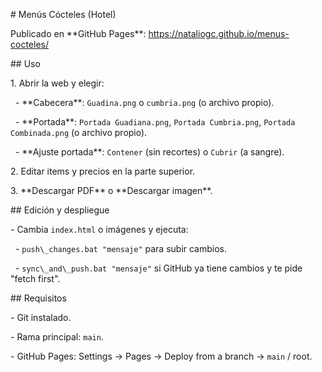 \# Menús Cócteles (Hotel)

Publicado en \*\*GitHub Pages\*\*: https://nataliogc.github.io/menus-cocteles/



\## Uso

1\. Abrir la web y elegir:

&nbsp;  - \*\*Cabecera\*\*: `Guadina.png` o `cumbria.png` (o archivo propio).

&nbsp;  - \*\*Portada\*\*: `Portada Guadiana.png`, `Portada Cumbria.png`, `Portada Combinada.png` (o archivo propio).

&nbsp;  - \*\*Ajuste portada\*\*: `Contener` (sin recortes) o `Cubrir` (a sangre).

2\. Editar items y precios en la parte superior.

3\. \*\*Descargar PDF\*\* o \*\*Descargar imagen\*\*.



\## Edición y despliegue

\- Cambia `index.html` o imágenes y ejecuta:

&nbsp; - `push\_changes.bat "mensaje"` para subir cambios.

&nbsp; - `sync\_and\_push.bat "mensaje"` si GitHub ya tiene cambios y te pide "fetch first".



\## Requisitos

\- Git instalado.

\- Rama principal: `main`.

\- GitHub Pages: Settings → Pages → Deploy from a branch → `main` / root.



